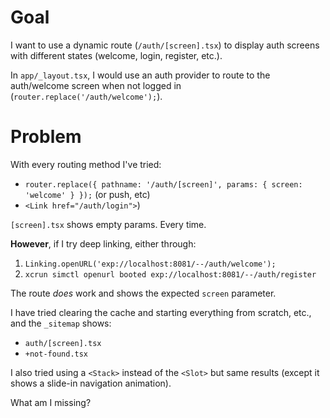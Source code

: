 # Goal

I want to use a dynamic route (`/auth/[screen].tsx`) to display auth screens with different states (welcome, login, register, etc.).

In `app/_layout.tsx`, I would use an auth provider to route to the auth/welcome screen when not logged in (`router.replace('/auth/welcome');`).

# Problem

With every routing method I've tried:

- `router.replace({ pathname: '/auth/[screen]', params: { screen: 'welcome' } });` (or push, etc)
- `<Link href="/auth/login">`)

`[screen].tsx` shows empty params. Every time.

**However**, if I try deep linking, either through:

1. `Linking.openURL('exp://localhost:8081/--/auth/welcome');`
2. `xcrun simctl openurl booted exp://localhost:8081/--/auth/register`

The route _does_ work and shows the expected `screen` parameter.

I have tried clearing the cache and starting everything from scratch, etc., and the `_sitemap` shows:

- `auth/[screen].tsx`
- `+not-found.tsx`

I also tried using a `<Stack>` instead of the `<Slot>` but same results (except it shows a slide-in navigation animation).

What am I missing?
